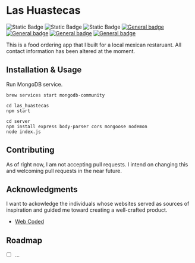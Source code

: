 # Las Huastecas

![Static Badge](https://img.shields.io/badge/version-1.0-blue)
![Static Badge](https://img.shields.io/badge/build-passing-brightgreen)
![Static Badge](https://img.shields.io/badge/repo_status-active-brightgreen)
[![General badge](https://img.shields.io/badge/-MongoDB-47A248?logo=mongodb&logoColor=white&logoWidth=30.svg)]()
[![General badge](https://img.shields.io/badge/-ExpressJS-000000?logo=express&logoColor=white&logoWidth=30.svg)]()
[![General badge](https://img.shields.io/badge/-ReactJS-61DAFB?logo=react&logoColor=white&logoWidth=30.svg)]()
[![General badge](https://img.shields.io/badge/-NodeJS-339933?logo=node.js&logoColor=white&logoWidth=30.svg)]()

This is a food ordering app that I built for a local mexican restaruant. All contact information has been altered at the moment.

## Installation & Usage

Run MongoDB service.

```
brew services start mongodb-community
```

```
cd las_huastecas
npm start
```

```
cd server
npm install express body-parser cors mongoose nodemon
node index.js
```

## Contributing

As of right now, I am not accepting pull requests. I intend on changing this and welcoming pull requests in the near future.

## Acknowledgments

I want to ackowledge the individuals whose websites served as sources of inspiration and guided me toward creating a well-crafted product.

- [Web Coded](https://www.youtube.com/watch?v=x4dIga_3S4I)

## Roadmap

- [ ] ...
